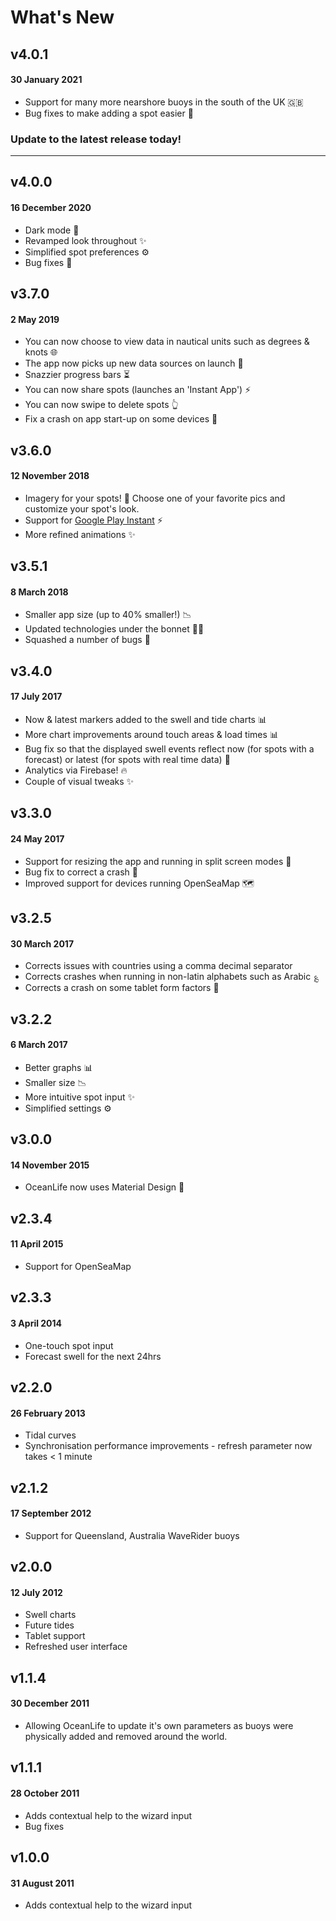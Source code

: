 # What's New

## v4.0.1
#### 30 January 2021
* Support for many more nearshore buoys in the south of the UK 🇬🇧
* Bug fixes to make adding a spot easier 🐛

### Update to the latest release today!
<AppStoreBadge store="google"/>
<AppStoreBadge store="amazon"/>

----

## v4.0.0
#### 16 December 2020
* Dark mode 🌚
* Revamped look throughout ✨
* Simplified spot preferences ⚙️
* Bug fixes 🐛

## v3.7.0
#### 2 May 2019
* You can now choose to view data in nautical units such as degrees & knots 🌐
* The app now picks up new data sources on launch 🔄
* Snazzier progress bars ⏳
* You can now share spots (launches an 'Instant App') ⚡️
* You can now swipe to delete spots 👆
* Fix a crash on app start-up on some devices 🐛

## v3.6.0
#### 12 November 2018
* Imagery for your spots! 🎨
Choose one of your favorite pics and customize your spot's look.
* Support for [Google Play Instant]("https://www.youtube.com/watch?v=u_STBSPQxYA") ⚡
* More refined animations ✨

## v3.5.1
#### 8 March 2018
* Smaller app size (up to 40% smaller!) 📉
* Updated technologies under the bonnet 👨‍🔧️
* Squashed a number of bugs 🐛

## v3.4.0
#### 17 July 2017
* Now & latest markers added to the swell and tide charts 📊
* More chart improvements around touch areas & load times 📊
* Bug fix so that the displayed swell events reflect now (for spots with a forecast) or latest (for spots with real time data) 🐛
* Analytics via Firebase! 🔥
* Couple of visual tweaks ✨

## v3.3.0
#### 24 May 2017
* Support for resizing the app and running in split screen modes 🔳
* Bug fix to correct a crash 🐛
* Improved support for devices running OpenSeaMap 🗺️

## v3.2.5
#### 30 March 2017
* Corrects issues with countries using a comma decimal separator 
* Corrects crashes when running in non-latin alphabets such as Arabic ؏
* Corrects a crash on some tablet form factors 🐛

## v3.2.2
#### 6 March 2017
* Better graphs 📊
* Smaller size 📉
* More intuitive spot input ✨
* Simplified settings ⚙️

## v3.0.0
#### 14 November 2015
* OceanLife now uses Material Design 🎨

## v2.3.4
#### 11 April 2015
* Support for OpenSeaMap

## v2.3.3
#### 3 April 2014
* One-touch spot input 
* Forecast swell for the next 24hrs

## v2.2.0
#### 26 February 2013
* Tidal curves
* Synchronisation performance improvements - refresh parameter now takes < 1 minute

## v2.1.2
#### 17 September 2012
* Support for Queensland, Australia WaveRider buoys

## v2.0.0
#### 12 July 2012
* Swell charts
* Future tides
* Tablet support 
* Refreshed user interface 

## v1.1.4
#### 30 December 2011
* Allowing OceanLife to update it's own parameters as buoys were physically added and removed around the world.

## v1.1.1
#### 28 October 2011
* Adds contextual help to the wizard input
* Bug fixes

## v1.0.0
#### 31 August 2011
* Adds contextual help to the wizard input